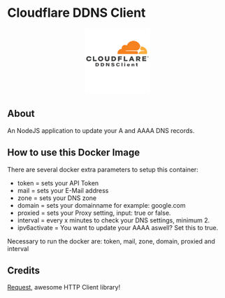 # Cloudflare DDNS Client

<p align="center">
  <img src="https://raw.githubusercontent.com/BenediktBertsch/Cloudflare_DDNS/master/logo.png" width="150">
</p>

## About
An NodeJS application to update your A and AAAA DNS records.

## How to use this Docker Image
There are several docker extra parameters to setup this container: 
* token = sets your API Token
* mail = sets your E-Mail address
* zone = sets your DNS zone 
* domain = sets your domainname for example: google.com
* proxied = sets your Proxy setting, input: true or false.
* interval = every x minutes to check your DNS settings, minimum 2.
* ipv6activate = You want to update your AAAA aswell? Set this to true.

Necessary to run the docker are: token, mail, zone, domain, proxied and interval

## Credits
[Request](https://github.com/request/request), awesome HTTP Client library!
